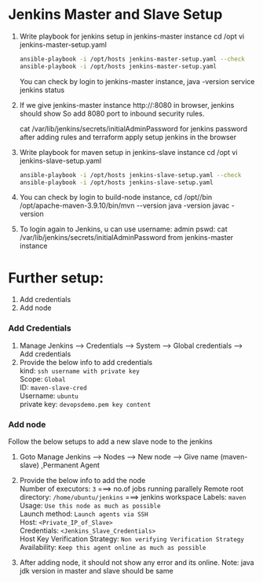 # Jenkins Master and Slave Setup


1. Write playbook for jenkins setup in jenkins-master instance
   cd /opt
   vi jenkins-master-setup.yaml

   ```sh
   ansible-playbook -i /opt/hosts jenkins-master-setup.yaml --check
   ansible-playbook -i /opt/hosts jenkins-master-setup.yaml
   ```
   You can check by login to jenkins-master instance,
   java -version
   service jenkins status

2. If we give jenkins-master instance http://<public-ip>:8080 in browser, jenkins should show
   So add 8080 port to inbound security rules.

   cat /var/lib/jenkins/secrets/initialAdminPassword for jenkins password after adding rules and terraform apply
   setup jenkins in the browser


3. Write playbook for maven setup in jenkins-slave instance
   cd /opt
   vi jenkins-slave-setup.yaml

   ```sh
   ansible-playbook -i /opt/hosts jenkins-slave-setup.yaml --check
   ansible-playbook -i /opt/hosts jenkins-slave-setup.yaml
   ```

4. You can check by login to build-node instance,
   cd /opt/<apache-maven-dir>/bin
   /opt/apache-maven-3.9.10/bin/mvn --version
   java -version
   javac -version

5. To login again to Jenkins, u can use 
   username: admin
   pswd: cat  /var/lib/jenkins/secrets/initialAdminPassword from jenkins-master instance

# Further setup:

1. Add credentials 
2. Add node
   
### Add Credentials 
1. Manage Jenkins --> Credentials --> System --> Global credentials --> Add credentials
2. Provide the below info to add credentials   
   kind: `ssh username with private key`  
   Scope: `Global`     
   ID: `maven-slave-cred`    
   Username: `ubuntu`  
   private key: `devopsdemo.pem key content`  

### Add node 
   Follow the below setups to add a new slave node to the jenkins 
1. Goto Manage Jenkins --> Nodes  --> New node --> Give name (maven-slave) ,Permanent Agent    
2. Provide the below info to add the node   
   Number of executors: `3`   ===> no.of jobs running parallely
   Remote root directory: `/home/ubuntu/jenkins`  ===> jenkins workspace
   Labels: `maven`  
   Usage: `Use this node as much as possible`  
   Launch method: `Launch agents via SSH`  
        Host: `<Private_IP_of_Slave>`  
        Credentials: `<Jenkins_Slave_Credentials>`     
        Host Key Verification Strategy: `Non verifying Verification Strategy`     
   Availability: `Keep this agent online as much as possible`  

3. After adding node, it should not show any error and its online.
   Note: java jdk version in master and slave should be same


